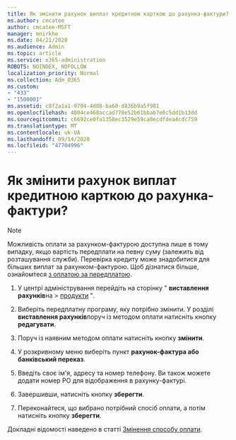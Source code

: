 ```yaml
---
title: Як змінити рахунок виплат кредитною карткою до рахунка-фактури?
ms.author: cmcatee
author: cmcatee-MSFT
manager: mnirkhe
ms.date: 04/21/2020
ms.audience: Admin
ms.topic: article
ms.service: o365-administration
ROBOTS: NOINDEX, NOFOLLOW
localization_priority: Normal
ms.collection: Adm_O365
ms.custom:
- "433"
- "1500001"
ms.assetid: c8f2a1a1-9704-4d08-ba60-d836b9a5f981
ms.openlocfilehash: 4004ce468accad778e52b61bbab7e6c5dd1b13dd
ms.sourcegitcommit: c6692ce0fa1358ec3529e59ca0ecdfdea4cdc759
ms.translationtype: MT
ms.contentlocale: uk-UA
ms.lasthandoff: 09/14/2020
ms.locfileid: "47704996"
---
```

# <a name="how-do-i-change-from-credit-card-payments-to-invoice"></a>Як змінити рахунок виплат кредитною карткою до рахунка-фактури?

> [!NOTE]
> Можливість оплати за рахунком-фактурою доступна лише в тому випадку, якщо вартість передплати на певну суму (залежить від розташування служби). Перевірка кредиту може знадобитися для більших виплат за рахунком-фактурою. Щоб дізнатися більше, ознайомтеся [з оплатою за передплатою](https://docs.microsoft.com/microsoft-365/commerce/billing-and-payments/pay-for-your-subscription).

1. У центрі адміністрування перейдіть на сторінку " **виставлення рахунків**на  >  [продукти](https://go.microsoft.com/fwlink/p/?linkid=842054) ".

2. Виберіть передплатну програму, яку потрібно змінити. У розділі **виставлення рахунків**поруч із методом оплати натисніть кнопку **редагувати**.

3. Поруч із наявним методом оплати натисніть кнопку **змінити**.

4. У розкривному меню виберіть пункт **рахунок-фактура або банківський переказ**.

5. Введіть своє ім'я, адресу та номер телефону. Ви також можете додати номер PO для відображення в рахунку-фактурі.

6. Завершивши, натисніть кнопку **зберегти**.

7. Переконайтеся, що вибрано потрібний спосіб оплати, а потім натисніть кнопку **зберегти**.

Докладні відомості наведено в статті [Змінення способу оплати](https://docs.microsoft.com/microsoft-365/commerce/billing-and-payments/change-payment-method).